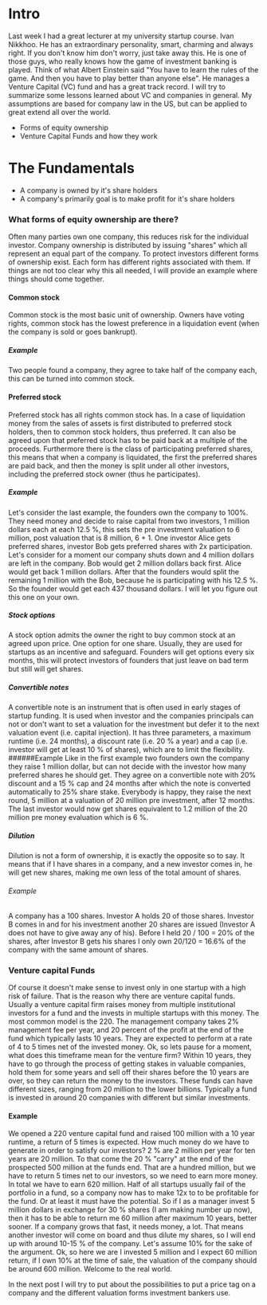 # Intro
Last week I had a great lecturer at my university startup course. Ivan Nikkhoo.
He has an extraordinary personality, smart, charming and always right.
If you don't know him don't worry, just take away this. He is one of those guys,
who really knows how the game of investment banking is played.
Think of what Albert Einstein said "You have to learn the rules of the game. And then you have to play better than anyone else". He manages a Venture Capital (VC) fund and has a great track record.
I will try to summarize some lessons learned about VC and companies in general.
My assumptions are based for company law in the US, but can be applied to great extend all over the world.

* Forms of equity ownership
* Venture Capital Funds and how they work

# The Fundamentals
* A company is owned by it's share holders
* A company's primarily goal is to make profit for it's share holders

### What forms of equity ownership are there?
Often many parties own one company, this reduces risk for the individual investor. Company ownership is distributed by issuing "shares" which all represent an equal part of the company.
To protect investors different forms of ownership exist. Each form has different rights associated with them. If things are not too clear why this all needed, I will provide an example where things should come together.

#### Common stock
Common stock is the most basic unit of ownership. Owners have voting rights, common stock has the lowest preference in a liquidation event (when the company is sold or goes bankrupt).
##### Example
Two people found a company, they agree to take half of the company each, this can be turned into common stock.

#### Preferred stock
Preferred stock has all rights common stock has. In a case of liquidation money from the sales of assets is first distributed to preferred stock holders, then to common stock holders, thus preferred. It can also be agreed upon that preferred stock has to be paid back at a multiple of the proceeds. Furthermore there is the class of participating preferred shares, this means that when a company is liquidated, the first the preferred shares are paid back, and then the money is split under all other investors, including the preferred stock owner (thus he participates).
##### Example
Let's consider the last example, the founders own the company to 100%. They need money and decide to raise capital from two investors, 1 million dollars each at each 12.5 %, this sets the pre investment valuation to 6 million, post valuation that is 8 million, 6 + 1. One investor Alice gets preferred shares, investor Bob gets preferred shares with 2x participation.
Let's consider for a moment our company shuts down and 4 million dollars are left in the company. Bob would get 2 million dollars back first. Alice would get back 1 million dollars. After that the founders would split the remaining 1 million with the Bob, because he is participating with his 12.5 %. So the founder would get each 437 thousand dollars. I will let you figure out this one on your own.
##### Stock options
A stock option admits the owner the right to buy common stock at an agreed upon price. One option for one share. Usually, they are used for startups as an incentive and safeguard. Founders will get options every six months, this will protect investors of founders that just leave on bad term but still will get shares.

##### Convertible notes
A convertible note is an instrument that is often used in early stages of startup funding. It is used when investor and the companies principals can not or don't want to set a valuation for the investment but defer it to the next valuation event (i.e. capital injection). It has three parameters, a maximum runtime (i.e. 24 months), a discount rate (i.e. 20 % a year) and a cap (i.e. investor will get at least 10 % of shares), which are to limit the flexibility.
######Example
Like in the first example two founders own the company they raise 1 million dollar, but can not decide with the investor how many preferred shares he should get. They agree on a convertible note with 20% discount and a 15 % cap and 24 months after which the note is converted automatically to 25% share stake. Everybody is happy, they raise the next round, 5 million at a valuation of 20 million pre investment, after 12 months. The last investor would now get shares equivalent to 1.2 million of the 20 million pre money evaluation which is 6 %.

##### Dilution
Dilution is not a form of ownership, it is exactly the opposite so to say. It means that if I have shares in a company, and a new investor comes in, he will get new shares, making me own less of the total amount of shares.

###### Example
A company has a 100 shares. Investor A holds 20 of those shares. Investor B comes in and for his investment another 20 shares are issued (Investor A does not have to give away any of his). Before I held 20 / 100 = 20% of the shares, after Investor B gets his shares I only own 20/120 = 16.6% of the company with the same amount of shares.

### Venture capital Funds
Of course it doesn't make sense to invest only in one startup with a high risk of failure. That is the reason why there are venture capital funds. Usually a venture capital firm raises money from multiple institutional investors for a fund and the invests in multiple startups with this money. The most common model is the 220. The management company takes 2% management fee per year, and 20 percent of the profit at the end of the fund which typically lasts 10 years. They are expected to perform at a rate of 4 to 5 times net of the invested money. Ok, so lets pause for a moment, what does this timeframe mean for the venture firm? Within 10 years, they have to go through the process of getting stakes in valuable companies, hold them for some years and sell off their shares before the 10 years are over, so they can return the money to the investors.
These funds can have different sizes, ranging from 20 million to the lower billions. Typically a fund is invested in around 20 companies with different but similar investments.

#### Example
We opened a 220 venture capital fund and raised 100 million with a 10 year runtime, a return of 5 times is expected. How much money do we have to generate in order to satisfy our investors?
2 % are 2 million per year for ten years are 20 million. To that come the 20 % "carry" at the end of the prospected 500 million at the funds end. That are a hundred million, but we have to return 5 times net to our investors, so we need to earn more money. In total we have to earn 620 million. Half of all startups usually fail of the portfolio in a fund, so a company now has to make 12x to to be profitable for the fund. Or at least it must have the potential. So if I as a manager invest 5 million dollars in exchange for 30 % shares (I am making number up now), then it has to be able to return me 60 million after maximum 10 years, better sooner. If a company grows that fast, it needs money, a lot. That means another investor will come on board and thus dilute my shares, so I will end up with around 10-15 % of the company. Let's assume 10% for the sake of the argument. Ok, so here we are I invested 5 million and I expect 60 million return, if I own 10% at the time of sale, the valuation of the company should be around 600 million. Welcome to the real world.

In the next post I will try to put about the possibilities to put a price tag on a company and the different valuation forms investment bankers use.
